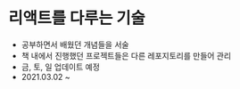 # 리액트를 다루는 기술

- 공부하면서 배웠던 개념들을 서술
- 책 내에서 진행했던 프로젝트들은 다른 레포지토리를 만들어 관리
- 금, 토, 일 업데이트 예정
- 2021.03.02 ~ 